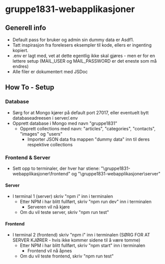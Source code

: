 # gruppe1831-webapplikasjoner
## Generell info
* Default pass for bruker og admin sin dummy data er Asdf1.
* Tatt inspirasjon fra forelesers eksempler til kode, ellers er ingenting kopiert.
* .env er lagt med, vet at dette egentlig ikke skal gjøres - men er for en lettere setup (MAIL_USER og MAIL_PASSWORD er det eneste som må endres)
* Alle filer er dokumentert med JSDoc
## How To - Setup
### Database
* Sørg for at Mongo kjører på default port 27017, eller eventuelt bytt databaseadreesen i server/.env
* Opprett database i Mongo med navn "gruppe1831"
  * Opprett collections med navn: "articles", "categories", "contacts", "images" og "users"
    * Importer JSON data fra mappen "dummy data" inn til deres respektive collections
### Frontend & Server
* Sett opp to terminaler, der hver har stiene: "\gruppe1831-webapplikasjoner\frontend" og "\gruppe1831-webapplikasjoner\server"
#### Server
  * I terminal 1 (server) skriv "npm i" inn i terminalen
    * Etter NPM i har blitt fullført, skriv "npm run dev" inn i terminalen
      * Serveren vil nå kjøre
    * Om du vil teste server, skriv "npm run test"
#### Frontend
  * I terminal 2 (frontend) skriv "npm i" inn i terminalen (SØRG FOR AT SERVER KJØRER - hvis ikke kommer sidene til å være tomme)
    * Etter NPM i har blitt fullført, skriv "npm start" inn i terminalen
      * Frontend vil nå åpnes
    * Om du vil teste frontend, skriv "npm run test"
